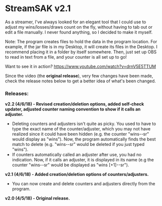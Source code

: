 # StreamSAK v2.1

As a streamer, I've always looked for an elegant tool that I could use to adjust my wins/losses/draws count on the fly, without having to tab out or edit a file manually.  I never found anything, so I decided to make it myself.

Note: The program creates files to hold the data in the program location.  For example, if the jar file is in my Desktop, it will create its files in the Desktop.  I recommend placing it in a folder by itself somewhere.  Then, just set up OBS to read in text from a file, and your counter is all set up to go!

Want to see it in action?
https://www.youtube.com/watch?v=drnV5E5TTUM

Since the video (the **original release**), very few changes have been made, check the release notes below to get a better idea of what's been changed.




### Releases:

**v2.2 (4/6/18) - Revised creation/deletion options, added self-check updater, adjusted counter naming convention to show if it calls an adjuster.**
  - Deleting counters and adjusters isn't quite as picky.  You used to have to type the exact name of the counter/adjuster, which you may not have realized since it could have been hidden (e.g. the counter "wins--sr" would display as "wins").  Now, the program automatically finds the best match to delete (e.g. "wins--sr" would be deleted if you just typed "wins").
  - If counters automatically called an adjuster after use, you had no indication.  Now, if it calls an adjuster, it is displayed in its name (e.g the counter "wins--sr" would be displayed as "wins [+1]--sr").

**v2.1 (4/6/18) - Added creation/deletion options of counters/adjusters.**
  - You can now create and delete counters and adjusters directly from the program.

**v2.0 (4/5/18) - Original release.**
